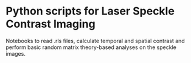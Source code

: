 # Python scripts for Laser Speckle Contrast Imaging

Notebooks to read .rls files, calculate temporal and spatial contrast and perform basic random matrix theory-based analyses on the speckle images.
